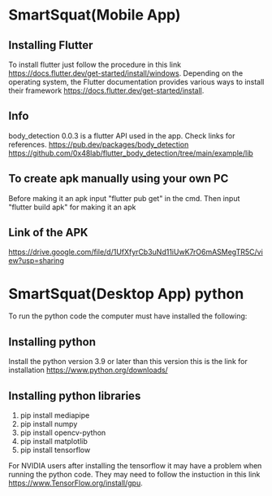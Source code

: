 # SmartSquat(Mobile App)

## Installing Flutter
To install flutter just follow the procedure in this link https://docs.flutter.dev/get-started/install/windows. Depending on the operating system, the Flutter documentation provides various ways to install their framework https://docs.flutter.dev/get-started/install.

## Info
body_detection 0.0.3 is a flutter API used in the app.  Check links for references.
https://pub.dev/packages/body_detection
https://github.com/0x48lab/flutter_body_detection/tree/main/example/lib

## To create apk manually using your own PC
Before making it an apk input "flutter pub get" in the cmd. Then input "flutter build apk" for making it an apk

## Link of the APK
https://drive.google.com/file/d/1UfXfyrCb3uNd11iUwK7rO6mASMegTR5C/view?usp=sharing


# SmartSquat(Desktop App) python
To run the python code the computer must have installed the following:

## Installing python
Install the python version 3.9 or later than this version this is the link for installation https://www.python.org/downloads/

## Installing python libraries
1. pip install mediapipe
2. pip install numpy
3. pip install opencv-python
4. pip install matplotlib
5. pip install tensorflow

For NVIDIA users after installing the tensorflow it may have a problem when running the python code. They may need to follow the instuction in this link  https://www.TensorFlow.org/install/gpu.



